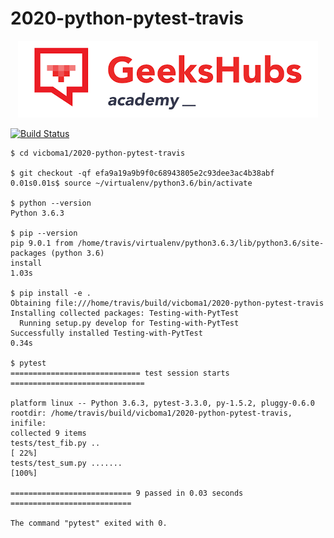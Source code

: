 # 2020-python-pytest-travis

<p align="center">
    <img src="https://github.com/GeeksHubsAcademy/2020-geekshubs-media/blob/master/image/logo.png" >	
</p>

[![Build Status](https://travis-ci.com/vicboma1/2020-python-pytest-travis.svg?branch=master)](https://travis-ci.com/geekshubs/2020-python-pytest-travis)
```
$ cd vicboma1/2020-python-pytest-travis

$ git checkout -qf efa9a19a9b9f0c68943805e2c93dee3ac4b38abf
0.01s0.01s$ source ~/virtualenv/python3.6/bin/activate

$ python --version
Python 3.6.3

$ pip --version
pip 9.0.1 from /home/travis/virtualenv/python3.6.3/lib/python3.6/site-packages (python 3.6)
install
1.03s

$ pip install -e .
Obtaining file:///home/travis/build/vicboma1/2020-python-pytest-travis
Installing collected packages: Testing-with-PytTest
  Running setup.py develop for Testing-with-PytTest
Successfully installed Testing-with-PytTest
0.34s

$ pytest
============================= test session starts ==============================

platform linux -- Python 3.6.3, pytest-3.3.0, py-1.5.2, pluggy-0.6.0
rootdir: /home/travis/build/vicboma1/2020-python-pytest-travis, inifile:
collected 9 items                                                              
tests/test_fib.py ..                                                     [ 22%]
tests/test_sum.py .......                                                [100%]

=========================== 9 passed in 0.03 seconds ===========================

The command "pytest" exited with 0.
```
